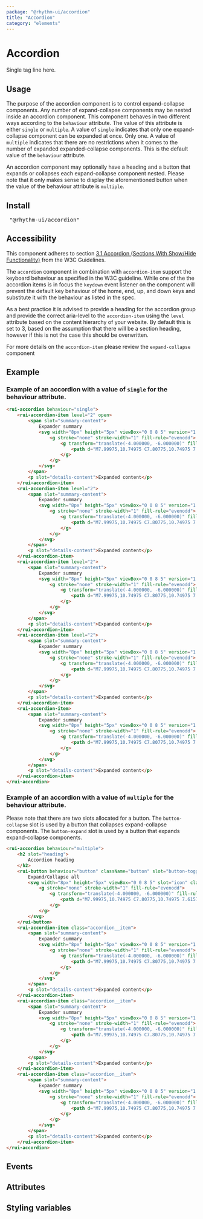 ```yaml
---
package: "@rhythm-ui/accordion"
title: "Accordion"
category: "elements"
---
```


# Accordion

Single tag line here.

## Usage

The purpose of the accordion component is to control expand-collapse components. Any number of expand-collapse components may be nested inside an accordion component. This component behaves in two different ways according to the `behaviour` attribute. The value of this attribute is either `single` or `multiple`. A value of `single` indicates that only one expand-collapse component can be expanded at once. Only one. A value of `multiple` indicates that there are no restrictions when it comes to the number of expanded expanded-collapse components. This is the default value of the `behaviour` attribute.

An accordion component may optionally have a heading and a button that expands or collapses each expand-collapse component nested. Please note that it only makes sense to display the aforementioned button when the value of the behaviour attribute is `multiple`.

## Install
<pre> "@rhythm-ui/accordion" </pre>

## Accessibility
This component adheres to section [3.1 Accordion (Sections With Show/Hide Functionality)](https://www.w3.org/TR/wai-aria-practices/#accordion) from the W3C Guidelines. 

The `accordion` component in combination with `accordion-item` support the keyboard behaviour as specified in the W3C guideline. While one of the the accordion items is in focus the `keydown` event listener on the component will prevent the default key behaviour of the home, end, up, and down keys and substitute it with the behaviour as listed in the spec.

As a best practice it is advised to provide a heading for the accordion group and provide the correct aria-level to the `accordion-item` using the `level` attribute based on the content hierarchy of your website. By default this is set to 3, based on the assumption that there will be a section heading, however if this is not the case this should be overwritten.

For more details on the `accordion-item` please review the `expand-collapse` component

## Example

### Example of an accordion with a value of `single` for the behaviour attribute.

```html preview
<rui-accordion behaviour="single">
    <rui-accordion-item level="2" open>
        <span slot="summary-content">
            Expander summary
            <svg width="8px" height="5px" viewBox="0 0 8 5" version="1.1" xmlns="http://www.w3.org/2000/svg" xmlns:xlink="http://www.w3.org/1999/xlink" slot="icon" class="icon">
                <g stroke="none" stroke-width="1" fill-rule="evenodd">
                    <g transform="translate(-4.000000, -6.000000)" fill-rule="nonzero">
                        <path d="M7.99975,10.74975 C7.80775,10.74975 7.61575,10.67675 7.46975,10.52975 L4.21975,7.27975 C3.92675,6.98675 3.92675,6.51275 4.21975,6.21975 C4.51275,5.92675 4.98675,5.92675 5.27975,6.21975 L7.99975,8.93875 L10.71975,6.21975 C11.01275,5.92675 11.48675,5.92675 11.77975,6.21975 C12.07275,6.51275 12.07275,6.98675 11.77975,7.27975 L8.52975,10.52975 C8.38375,10.67675 8.19175,10.74975 7.99975,10.74975" fill="currentColor"></path>
                    </g>
                </g>
            </svg>
        </span>
        <p slot="details-content">Expanded content</p>
    </rui-accordion-item>
    <rui-accordion-item level="2">
        <span slot="summary-content">
            Expander summary
            <svg width="8px" height="5px" viewBox="0 0 8 5" version="1.1" xmlns="http://www.w3.org/2000/svg" xmlns:xlink="http://www.w3.org/1999/xlink" slot="icon" class="icon">
                <g stroke="none" stroke-width="1" fill-rule="evenodd">
                    <g transform="translate(-4.000000, -6.000000)" fill-rule="nonzero">
                        <path d="M7.99975,10.74975 C7.80775,10.74975 7.61575,10.67675 7.46975,10.52975 L4.21975,7.27975 C3.92675,6.98675 3.92675,6.51275 4.21975,6.21975 C4.51275,5.92675 4.98675,5.92675 5.27975,6.21975 L7.99975,8.93875 L10.71975,6.21975 C11.01275,5.92675 11.48675,5.92675 11.77975,6.21975 C12.07275,6.51275 12.07275,6.98675 11.77975,7.27975 L8.52975,10.52975 C8.38375,10.67675 8.19175,10.74975 7.99975,10.74975" fill="currentColor"></path>
                    </g>
                </g>
            </svg>
        </span>
        <p slot="details-content">Expanded content</p>
    </rui-accordion-item>
    <rui-accordion-item level="2">
        <span slot="summary-content">
            Expander summary
            <svg width="8px" height="5px" viewBox="0 0 8 5" version="1.1" xmlns="http://www.w3.org/2000/svg" xmlns:xlink="http://www.w3.org/1999/xlink" slot="icon" class="icon">
                <g stroke="none" stroke-width="1" fill-rule="evenodd">
                    <g transform="translate(-4.000000, -6.000000)" fill-rule="nonzero">
                        <path d="M7.99975,10.74975 C7.80775,10.74975 7.61575,10.67675 7.46975,10.52975 L4.21975,7.27975 C3.92675,6.98675 3.92675,6.51275 4.21975,6.21975 C4.51275,5.92675 4.98675,5.92675 5.27975,6.21975 L7.99975,8.93875 L10.71975,6.21975 C11.01275,5.92675 11.48675,5.92675 11.77975,6.21975 C12.07275,6.51275 12.07275,6.98675 11.77975,7.27975 L8.52975,10.52975 C8.38375,10.67675 8.19175,10.74975 7.99975,10.74975" fill="currentColor"></path>
                    </g>
                </g>
            </svg>
        </span>
        <p slot="details-content">Expanded content</p>
    </rui-accordion-item>
    <rui-accordion-item level="2">
        <span slot="summary-content">
            Expander summary
            <svg width="8px" height="5px" viewBox="0 0 8 5" version="1.1" xmlns="http://www.w3.org/2000/svg" xmlns:xlink="http://www.w3.org/1999/xlink" slot="icon" class="icon">
                <g stroke="none" stroke-width="1" fill-rule="evenodd">
                    <g transform="translate(-4.000000, -6.000000)" fill-rule="nonzero">
                        <path d="M7.99975,10.74975 C7.80775,10.74975 7.61575,10.67675 7.46975,10.52975 L4.21975,7.27975 C3.92675,6.98675 3.92675,6.51275 4.21975,6.21975 C4.51275,5.92675 4.98675,5.92675 5.27975,6.21975 L7.99975,8.93875 L10.71975,6.21975 C11.01275,5.92675 11.48675,5.92675 11.77975,6.21975 C12.07275,6.51275 12.07275,6.98675 11.77975,7.27975 L8.52975,10.52975 C8.38375,10.67675 8.19175,10.74975 7.99975,10.74975" fill="currentColor"></path>
                    </g>
                </g>
            </svg>
        </span>
        <p slot="details-content">Expanded content</p>
    </rui-accordion-item>
    <rui-accordion-item>
        <span slot="summary-content">
            Expander summary
            <svg width="8px" height="5px" viewBox="0 0 8 5" version="1.1" xmlns="http://www.w3.org/2000/svg" xmlns:xlink="http://www.w3.org/1999/xlink" slot="icon" class="icon">
                <g stroke="none" stroke-width="1" fill-rule="evenodd">
                    <g transform="translate(-4.000000, -6.000000)" fill-rule="nonzero">
                        <path d="M7.99975,10.74975 C7.80775,10.74975 7.61575,10.67675 7.46975,10.52975 L4.21975,7.27975 C3.92675,6.98675 3.92675,6.51275 4.21975,6.21975 C4.51275,5.92675 4.98675,5.92675 5.27975,6.21975 L7.99975,8.93875 L10.71975,6.21975 C11.01275,5.92675 11.48675,5.92675 11.77975,6.21975 C12.07275,6.51275 12.07275,6.98675 11.77975,7.27975 L8.52975,10.52975 C8.38375,10.67675 8.19175,10.74975 7.99975,10.74975" fill="currentColor"></path>
                    </g>
                </g>
            </svg>
        </span>
        <p slot="details-content">Expanded content</p>
    </rui-accordion-item>
</rui-accordion> 
```

### Example of an accordion with a value of `multiple` for the behaviour attribute.

Please note that there are two slots allocated for a button. The `button-collapse` slot is used by a button that collapses expand-collapse components. The `button-expand` slot is used by a button that expands expand-collapse components.

```html preview
<rui-accordion behaviour="multiple">
    <h2 slot="heading">
        Accordion heading
    </h2>
    <rui-button behaviour="button" className="button" slot="button-toggle">
		Expand/Collapse all
		<svg width="8px" height="5px" viewBox="0 0 8 5" slot="icon" className="icon">
			<g stroke="none" stroke-width="1" fill-rule="evenodd">
				<g transform="translate(-4.000000, -6.000000)" fill-rule="nonzero">
					<path d="M7.99975,10.74975 C7.80775,10.74975 7.61575,10.67675 7.46975,10.52975 L4.21975,7.27975 C3.92675,6.98675 3.92675,6.51275 4.21975,6.21975 C4.51275,5.92675 4.98675,5.92675 5.27975,6.21975 L7.99975,8.93875 L10.71975,6.21975 C11.01275,5.92675 11.48675,5.92675 11.77975,6.21975 C12.07275,6.51275 12.07275,6.98675 11.77975,7.27975 L8.52975,10.52975 C8.38375,10.67675 8.19175,10.74975 7.99975,10.74975" fill="currentColor"></path>
				</g>
			</g>
		</svg>
	</rui-button>
    <rui-accordion-item class="accordion__item">
        <span slot="summary-content">
            Expander summary
            <svg width="8px" height="5px" viewBox="0 0 8 5" version="1.1" xmlns="http://www.w3.org/2000/svg" xmlns:xlink="http://www.w3.org/1999/xlink" slot="icon" class="icon">
                <g stroke="none" stroke-width="1" fill-rule="evenodd">
                    <g transform="translate(-4.000000, -6.000000)" fill-rule="nonzero">
                        <path d="M7.99975,10.74975 C7.80775,10.74975 7.61575,10.67675 7.46975,10.52975 L4.21975,7.27975 C3.92675,6.98675 3.92675,6.51275 4.21975,6.21975 C4.51275,5.92675 4.98675,5.92675 5.27975,6.21975 L7.99975,8.93875 L10.71975,6.21975 C11.01275,5.92675 11.48675,5.92675 11.77975,6.21975 C12.07275,6.51275 12.07275,6.98675 11.77975,7.27975 L8.52975,10.52975 C8.38375,10.67675 8.19175,10.74975 7.99975,10.74975" fill="currentColor"></path>
                    </g>
                </g>
            </svg>
        </span>
        <p slot="details-content">Expanded content</p>
    </rui-accordion-item>
    <rui-accordion-item class="accordion__item">
        <span slot="summary-content">
            Expander summary
            <svg width="8px" height="5px" viewBox="0 0 8 5" version="1.1" xmlns="http://www.w3.org/2000/svg" xmlns:xlink="http://www.w3.org/1999/xlink" slot="icon" class="icon">
                <g stroke="none" stroke-width="1" fill-rule="evenodd">
                    <g transform="translate(-4.000000, -6.000000)" fill-rule="nonzero">
                        <path d="M7.99975,10.74975 C7.80775,10.74975 7.61575,10.67675 7.46975,10.52975 L4.21975,7.27975 C3.92675,6.98675 3.92675,6.51275 4.21975,6.21975 C4.51275,5.92675 4.98675,5.92675 5.27975,6.21975 L7.99975,8.93875 L10.71975,6.21975 C11.01275,5.92675 11.48675,5.92675 11.77975,6.21975 C12.07275,6.51275 12.07275,6.98675 11.77975,7.27975 L8.52975,10.52975 C8.38375,10.67675 8.19175,10.74975 7.99975,10.74975" fill="currentColor"></path>
                    </g>
                </g>
            </svg>
        </span>
        <p slot="details-content">Expanded content</p>
    </rui-accordion-item>
    <rui-accordion-item class="accordion__item">
        <span slot="summary-content">
            Expander summary
            <svg width="8px" height="5px" viewBox="0 0 8 5" version="1.1" xmlns="http://www.w3.org/2000/svg" xmlns:xlink="http://www.w3.org/1999/xlink" slot="icon" class="icon">
                <g stroke="none" stroke-width="1" fill-rule="evenodd">
                    <g transform="translate(-4.000000, -6.000000)" fill-rule="nonzero">
                        <path d="M7.99975,10.74975 C7.80775,10.74975 7.61575,10.67675 7.46975,10.52975 L4.21975,7.27975 C3.92675,6.98675 3.92675,6.51275 4.21975,6.21975 C4.51275,5.92675 4.98675,5.92675 5.27975,6.21975 L7.99975,8.93875 L10.71975,6.21975 C11.01275,5.92675 11.48675,5.92675 11.77975,6.21975 C12.07275,6.51275 12.07275,6.98675 11.77975,7.27975 L8.52975,10.52975 C8.38375,10.67675 8.19175,10.74975 7.99975,10.74975" fill="currentColor"></path>
                    </g>
                </g>
            </svg>
        </span>
        <p slot="details-content">Expanded content</p>
    </rui-accordion-item>
</rui-accordion> 
```

## Events

## Attributes

## Styling variables
